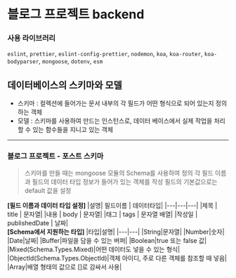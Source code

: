 # 블로그 프로젝트 backend

### 사용 라이브러리

`eslint`, `prettier`, `eslint-config-prettier`, `nodemon`, `koa`, `koa-router`, `koa-bodyparser`, `mongoose`, `dotenv`, `esm`

## 데이터베이스의 스키마와 모델

- 스키마 : 컬렉션에 들어가는 문서 내부의 각 필드가 어떤 형식으로 되어 있는지 정의하는 객체
- 모델 : 스키마를 사용하여 만드는 인스턴스로, 데이터 베이스에서 실제 작업을 처리할 수 있는 함수들을 지니고 있는 객체

---

### 블로그 프로젝트 - 포스트 스키마

> 스키마를 만들 때는 mongoose 모듈의 Schema를 사용하여 정의
> 각 필드 이름과 필드의 데이터 타입 정보가 들어가 있는 객체를 작성
> 필드의 기본값으로는 default 값을 설정

**[필드 이름과 데이터 타입 설정]**
|설명| 필드이름 | 데이터타입|
|---|---|---|
|제목 | title | 문자열|
|내용 | body | 문자열|
|태그 | tags | 문자열 배열|
|작성일 | publishedDate | 날짜|
<br/>
**[Schema에서 지원하는 타입]**
|타입|설명|
|---|---|
|String|문자열|
|Number|숫자|
|Date|날짜|
|Buffer|파일을 담을 수 있는 버퍼|
|Boolean|true 또는 false 값|
|Mixed(Schema.Types.Mixed)|어떤 데이터도 넣을 수 있는 형식|
|ObjectId(Schema.Types.ObjectId)|객체 아이디, 주로 다른 객체를 참조할 때 넣음|
|Array|배열 형태의 값으로 []로 감싸서 사용|
